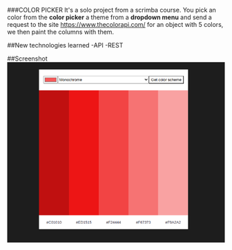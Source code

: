 ###COLOR PICKER
It's a solo project from a scrimba course. You pick an color from the **color picker** a theme from a **dropdown menu** and send a request to the site https://www.thecolorapi.com/ for an object with 5 colors, we then paint the columns with them.

##New technologies learned
-API
-REST

##Screenshot
![](Screenshot%20colorPicker.png)